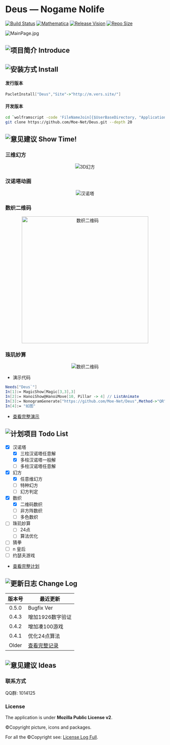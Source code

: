 # Deus — Nogame Nolife

[![Build Status](https://travis-ci.org/Moe-Net/Deus.svg?branch=master)](https://travis-ci.org/Moe-Net/Deus)
[![Mathematica](https://img.shields.io/badge/Mathematica-%3E%3D10.0-brightgreen.svg)](https://www.wolfram.com/mathematica/)
[![Release Vision](https://img.shields.io/badge/release-v0.5.0-ff69b4.svg)](https://github.com/Moe-Net/Deus/releases)
[![Repo Size](https://img.shields.io/github/repo-size/Moe-Net/Deus.svg)](https://github.com/Moe-Net/Deus.git)

![MainPage.jpg](https://i.loli.net/2018/08/09/5b6b88ff0ad75.jpg)

## ![项目简介](https://raw.githubusercontent.com/Moe-Net/Deus/master/Resources/ico/board-game-blocks.png) Introduce



## ![安装方式](https://raw.githubusercontent.com/Moe-Net/Deus/master/Resources/ico/board-game-map.png) Install

#### 发行版本

```Mathematica
PacletInstall["Deus","Site"->"http://m.vers.site/"]
```

#### 开发版本

```bash
cd `wolframscript -code 'FileNameJoin[{$UserBaseDirectory, "Applications"}]'`
git clone https://github.com/Moe-Net/Deus.git --depth 20
```

## ![意见建议](https://raw.githubusercontent.com/Moe-Net/Deus/master/Resources/ico/board-game-box.png) Show Time!

### 三维幻方

<div align=center>
<img src="https://i.loli.net/2018/08/09/5b6b88f97fce4.gif" alt="3D幻方"/>
</div>

### 汉诺塔动画

<div align=center>
<img src="https://i.loli.net/2018/08/09/5b6b8900b7966.gif" alt="汉诺塔"/>
</div>

### 数织二维码

<div align=center>
<img src="https://i.loli.net/2018/08/09/5b6b88ec543c6.png" alt="数织二维码" width = "400"/>
</div>

### 珠玑妙算

<div align=center>
<img src="https://i.loli.net/2018/08/09/5b6b88edb8a20.png" alt="数织二维码"/>
</div>

- 演示代码

```Mathematica
Needs["Deus`"]
In[1]:= MagicShow[Magic[3,3],3]
In[2]:= HanoiShow@HanoiMove[10, Pillar -> 4] // ListAnimate
In[3]:= NonogramGenerate["https://github.com/Moe-Net/Deus",Method->"QR"]
In[4]:= "如图"
```

- [查看完整演示](https://github.com/Moe-Net/Deus/blob/master/Resources/Examples%20Full.md)

## ![计划项目](https://raw.githubusercontent.com/Moe-Net/Deus/master/Resources/ico/battleship.png) Todo List

- [x] 汉诺塔
  - [x] 三柱汉诺塔任意解
  - [x] 多柱汉诺塔一般解
  - [ ] 多柱汉诺塔任意解
- [x] 幻方
  - [x] 任意维幻方
  - [ ] 特种幻方
  - [ ] 幻方判定
- [x] 数织
  - [x] 二维码数织
  - [ ] 非方阵数织
  - [ ] 多色数织
- [ ] 珠玑妙算
  - [ ] 24点
  - [ ] 算法优化
- [ ] 猜拳
- [ ] n 皇后
- [ ] 约瑟夫游戏

- [查看完整计划](https://github.com/Moe-Net/Deus/blob/master/Resources/Todo%20List%20Full.md)


## ![更新日志](https://raw.githubusercontent.com/Moe-Net/Deus/master/Resources/ico/hourglass.png) Change Log

| 版本号 |最近更新|
|:-----:| ---
| 0.5.0 | Bugfix Ver
| 0.4.3 | 增加1926数字验证
| 0.4.2 | 增加凑100游戏
| 0.4.1 | 优化24点算法
| Older | [查看完整记录](https://github.com/Moe-Net/Deus/blob/master/Resources/Change%20Log%20Full.md)

## ![意见建议](https://raw.githubusercontent.com/Moe-Net/Deus/master/Resources/ico/board-games-with-roles.png) Ideas

### 联系方式

QQ群: 1014125

### License

The application is under **Mozilla Public License v2**.

©Copyright picture, icons and packages.

For all the ©Copyright see: [License Log Full](https://github.com/Moe-Net/Geass/blob/master/Resources/Full%20License%20Log.md).

